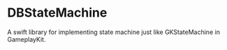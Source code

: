 # DBStateMachine
A swift library for implementing state machine just like GKStateMachine in GameplayKit.
